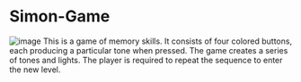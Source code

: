 # Simon-Game
![image](https://user-images.githubusercontent.com/95042940/176871177-f9f135dd-e266-4ddc-a8d9-1f60da3bc1cc.png)
This is a game of memory skills. It consists of four colored buttons, each producing a particular tone when pressed. The game creates a series of tones and lights.
The player is required to repeat the sequence to enter the new level.
